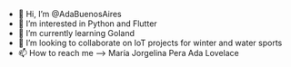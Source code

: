 - 👋 Hi, I’m @AdaBuenosAires 
- 🐍 I’m interested in Python and Flutter 
- 🌱 I’m currently learning Goland
- 💞️ I’m looking to collaborate on IoT projects for winter and water sports
- 📫 How to reach me --> María Jorgelina Pera Ada Lovelace

<!---
AdaBuenosAires/AdaBuenosAires is a ✨ special ✨ repository because its `README.md` (this file) appears on your GitHub profile.
You can click the Preview link to take a look at your changes.
--->
